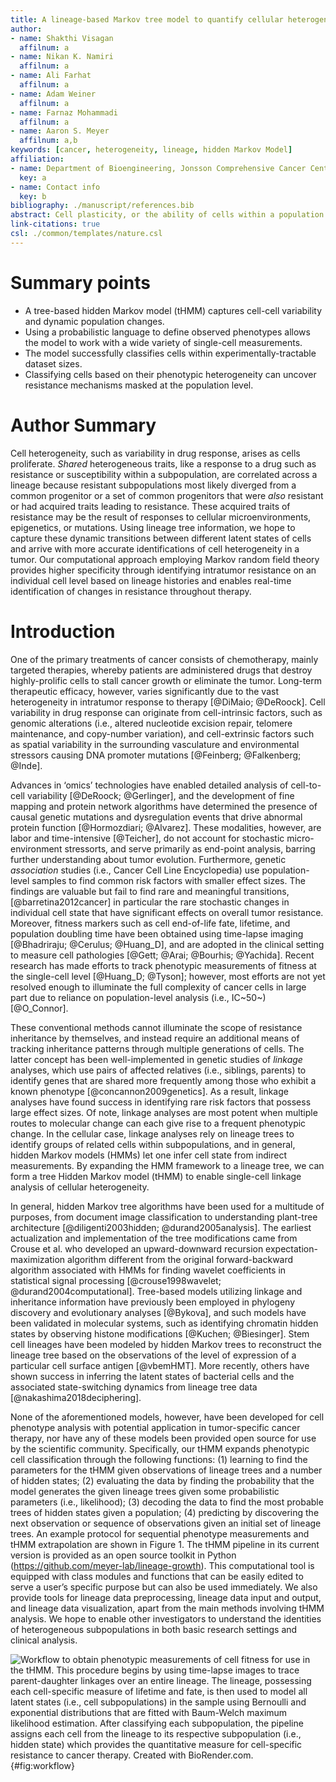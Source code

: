 ```yaml
---
title: A lineage-based Markov tree model to quantify cellular heterogeneity
author:
- name: Shakthi Visagan
  affilnum: a
- name: Nikan K. Namiri
  affilnum: a
- name: Ali Farhat
  affilnum: a
- name: Adam Weiner
  affilnum: a
- name: Farnaz Mohammadi
  affilnum: a
- name: Aaron S. Meyer
  affilnum: a,b
keywords: [cancer, heterogeneity, lineage, hidden Markov Model]
affiliation:
- name: Department of Bioengineering, Jonsson Comprehensive Cancer Center, Eli and Edythe Broad Center of Regenerative Medicine and Stem Cell Research; University of California, Los Angeles
  key: a
- name: Contact info
  key: b
bibliography: ./manuscript/references.bib
abstract: Cell plasticity, or the ability of cells within a population to reversibly alter epigenetic state, is an important feature of tissue homeostasis during processes such as wound healing and is dysregulated in cancer. Plasticity cooperates with other sources of cell-cell heterogeneity, including genetic mutations and variation in signaling, during resistance development. Ultimately these mechanisms prevent most cancer therapies from being curative. The predominant methods of quantifying tumor-drug response operate on population-level measurements and therefore lack evolutionary dynamics, which are particularly critical for highly dynamic processes such as plasticity. Here, we apply a tree-based adaptation of a hidden Markov model (tHMM) that employs single cell lineages, to learn characteristic patterns of single cell heterogeneity and state transitions. This model enables single-cell classification based on the phenotype of individual cells and their relatives for improved specificity when pinpointing the molecular drivers of variability in drug response. Integrating this model with a probabilistic language for defining observed phenotypes enabled flexible phenotype specification. Using only cell growth and death as our observed phenotype on synthetic data demonstrated that the model successfully classifies cells within experimentally-tractable dataset sizes. A model accounting for cell cycle phase successfully identified resistant cells within a heterogeneous breast cancer population, which matched with molecular markers of resistance in those same cells. In total, this tHMM framework allows for flexible classification of single-cell heterogeneity across heritable phenotypes.
link-citations: true
csl: ./common/templates/nature.csl
---
```


# Summary points

- A tree-based hidden Markov model (tHMM) captures cell-cell variability and dynamic population changes.
- Using a probabilistic language to define observed phenotypes allows the model to work with a wide variety of single-cell measurements.
- The model successfully classifies cells within experimentally-tractable dataset sizes.
- Classifying cells based on their phenotypic heterogeneity can uncover resistance mechanisms masked at the population level.

# Author Summary

Cell heterogeneity, such as variability in drug response, arises as cells proliferate. _Shared_ heterogeneous traits, like a response to a drug such as resistance or susceptibility within a subpopulation, are correlated across a lineage because resistant subpopulations most likely diverged from a common progenitor or a set of common progenitors that were _also_ resistant or had acquired traits leading to resistance. These acquired traits of resistance may be the result of responses to cellular microenvironments, epigenetics, or mutations. Using lineage tree information, we hope to capture these dynamic transitions between different latent states of cells and arrive with more accurate identifications of cell heterogeneity in a tumor. Our computational approach employing Markov random field theory provides higher specificity through identifying intratumor resistance on an individual cell level based on lineage histories and enables real-time identification of changes in resistance throughout therapy.

# Introduction

One of the primary treatments of cancer consists of chemotherapy, mainly targeted therapies, whereby patients are administered drugs that destroy highly-prolific cells to stall cancer growth or eliminate the tumor. Long-term therapeutic efficacy, however, varies significantly due to the vast heterogeneity in intratumor response to therapy [@DiMaio; @DeRoock]. Cell variability in drug response can originate from cell-intrinsic factors, such as genomic alterations (i.e., altered nucleotide excision repair, telomere maintenance, and copy-number variation), and cell-extrinsic factors such as spatial variability in the surrounding vasculature and environmental stressors causing DNA promoter mutations [@Feinberg; @Falkenberg; @Inde]. 

Advances in ‘omics’ technologies have enabled detailed analysis of cell-to-cell variability [@DeRoock; @Gerlinger], and the development of fine mapping and protein network algorithms have determined the presence of causal genetic mutations and dysregulation events that drive abnormal protein function [@Hormozdiari; @Alvarez]. These modalities, however, are labor and time-intensive [@Teicher], do not account for stochastic micro-environment stressorts, and serve primarily as end-point analysis, barring further understanding about tumor evolution. Furthermore, genetic _association_ studies (i.e., Cancer Cell Line Encyclopedia) use population-level samples to find common risk factors with smaller effect sizes. The findings are valuable but fail to find rare and meaningful transitions, [@barretina2012cancer] in particular the rare stochastic changes in individual cell state that have significant effects on overall tumor resistance. Moreover, fitness markers such as cell end-of-life fate, lifetime, and population doubling time have been obtained using time-lapse imaging [@Bhadriraju; @Cerulus; @Huang_D], and are adopted in the clinical setting to measure cell pathologies [@Gett; @Arai; @Bourhis; @Yachida]. Recent research has made efforts to track phenotypic measurements of fitness at the single-cell level [@Huang_D; @Tyson]; however, most efforts are not yet resolved enough to illuminate the full complexity of cancer cells in large part due to reliance on population-level analysis (i.e., IC~50~) [@O_Connor].

These conventional methods cannot illuminate the scope of resistance inheritance by themselves, and instead require an additional means of tracking inheritance patterns through multiple generations of cells. The latter concept has been well-implemented in genetic studies of _linkage_ analyses, which use pairs of affected relatives (i.e., siblings, parents) to identify genes that are shared more frequently among those who exhibit a known phenotype [@concannon2009genetics]. As a result, linkage analyses have found success in identifying rare risk factors that possess large effect sizes. Of note, linkage analyses are most potent when multiple routes to molecular change can each give rise to a frequent phenotypic change. In the cellular case, linkage analyses rely on lineage trees to identify groups of related cells within subpopulations, and in general, hidden Markov models (HMMs) let one infer cell state from indirect measurements. By expanding the HMM framework to a lineage tree, we can form a tree Hidden Markov model (tHMM) to enable single-cell linkage analysis of cellular heterogeneity. 

In general, hidden Markov tree algorithms have been used for a multitude of purposes, from document image classification to understanding plant-tree architecture [@diligenti2003hidden; @durand2005analysis]. The earliest actualization and implementation of the tree modifications came from Crouse et al. who developed an upward-downward recursion expectation-maximization algorithm different from the original forward-backward algorithm associated with HMMs for finding wavelet coefficients in statistical signal processing [@crouse1998wavelet; @durand2004computational]. Tree-based models utilizing linkage and inheritance information have previously been employed in phylogeny discovery and evolutionary analyses [@Bykova], and such models have been validated in molecular systems, such as identifying chromatin hidden states by observing histone modifications [@Kuchen; @Biesinger]. Stem cell lineages have been modeled by hidden Markov trees to reconstruct the lineage tree based on the observations of the level of expression of a particular cell surface antigen [@vbemHMT]. More recently, others have shown success in inferring the latent states of bacterial cells and the associated state-switching dynamics from lineage tree data [@nakashima2018deciphering]. 

None of the aforementioned models, however, have been developed for cell phenotype analysis with potential application in tumor-specific cancer therapy, nor have any of these models been provided open source for use by the scientific community. Specifically, our tHMM expands phenotypic cell classification through the following functions: (1) learning to find the parameters for the tHMM given observations of lineage trees and a number of hidden states; (2) evaluating the data by finding the probability that the model generates the given lineage trees given some probabilistic parameters (i.e., likelihood); (3) decoding the data to find the most probable trees of hidden states given a population; (4) predicting by discovering the next observation or sequence of observations given an initial set of lineage trees. An example protocol for sequential phenotype measurements and tHMM extrapolation are shown in Figure 1. The tHMM pipeline in its current version is provided as an open source toolkit in Python (<https://github.com/meyer-lab/lineage-growth>). This computational tool is equipped with class modules and functions that can be easily edited to serve a user’s specific purpose but can also be used immediately. We also provide tools for lineage data preprocessing, lineage data input and output, and lineage data visualization, apart from the main methods involving tHMM analysis. We hope to enable other investigators to understand the identities of heterogeneous subpopulations in both basic research settings and clinical analysis. 

![**Workflow to obtain phenotypic measurements of cell fitness for use in the tHMM.** This procedure begins by using time-lapse images to trace parent-daughter linkages over an entire lineage. The lineage, possessing each cell-specific measure of lifetime and fate, is then used to model all latent states (i.e., cell subpopulations) in the sample using Bernoulli and exponential distributions that are fitted with Baum-Welch maximum likelihood estimation. After classifying each subpopulation, the pipeline assigns each cell from the lineage to its respective subpopulation (i.e., hidden state) which provides the quantitative measure for cell-specific resistance to cancer therapy. Created with BioRender.com.](./figures/figure1.svg){#fig:workflow}

